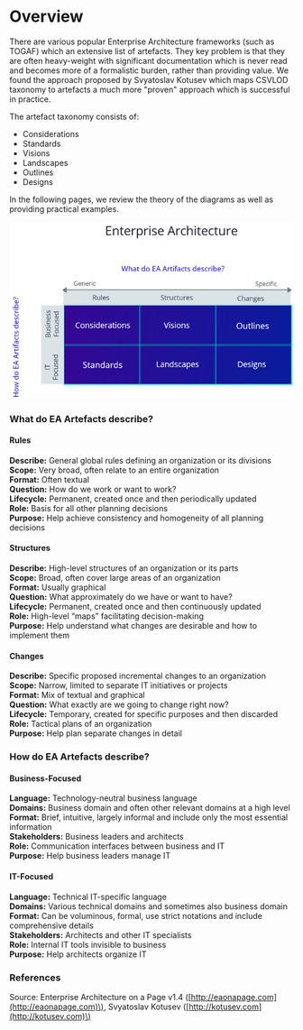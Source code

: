 # Overview

There are various popular Enterprise Architecture frameworks \(such as TOGAF\) which an extensive list of artefacts. They key problem is that they are often heavy-weight with significant documentation which is never read and becomes more of a formalistic burden, rather than providing value. We found the approach proposed by Svyatoslav Kotusev which maps CSVLOD taxonomy to artefacts a much more "proven" approach which is successful in practice.

The artefact taxonomy consists of:

* Considerations
* Standards
* Visions
* Landscapes
* Outlines
* Designs

In the following pages, we review the theory of the diagrams as well as providing practical examples.



![](../.gitbook/assets/1-overview.jpg)



### What do EA Artefacts describe?

#### Rules

**Describe:** General global rules defining an organization or its divisions  
**Scope:** Very broad, often relate to an entire organization  
**Format:** Often textual  
**Question:** How do we work or want to work?  
**Lifecycle:** Permanent, created once and then periodically updated  
**Role:** Basis for all other planning decisions  
**Purpose:** Help achieve consistency and homogeneity of all planning decisions

#### Structures

**Describe:** High-level structures of an organization or its parts  
**Scope:** Broad, often cover large areas of an organization  
**Format:** Usually graphical  
**Question:** What approximately do we have or want to have?  
**Lifecycle:** Permanent, created once and then continuously updated  
**Role:** High-level “maps” facilitating decision-making  
**Purpose:** Help understand what changes are desirable and how to implement them

#### Changes

**Describe:** Specific proposed incremental changes to an organization  
**Scope:** Narrow, limited to separate IT initiatives or projects  
**Format:** Mix of textual and graphical  
**Question:** What exactly are we going to change right now?  
**Lifecycle:** Temporary, created for specific purposes and then discarded  
**Role:** Tactical plans of an organization  
**Purpose:** Help plan separate changes in detail

### How do EA Artefacts describe?

#### Business-Focused

**Language:** Technology-neutral business language  
**Domains:** Business domain and often other relevant domains at a high level  
**Format:** Brief, intuitive, largely informal and include only the most essential information  
**Stakeholders:** Business leaders and architects  
**Role:** Communication interfaces between business and IT  
**Purpose:** Help business leaders manage IT

#### IT-Focused

**Language:** Technical IT-specific language  
**Domains:** Various technical domains and sometimes also business domain  
**Format:** Can be voluminous, formal, use strict notations and include comprehensive details  
**Stakeholders:** Architects and other IT specialists  
**Role:** Internal IT tools invisible to business  
**Purpose:** Help architects organize IT

### References

Source: Enterprise Architecture on a Page v1.4 \([http://eaonapage.com](http://eaonapage.com)\), Svyatoslav Kotusev \([http://kotusev.com](http://kotusev.com)\)

